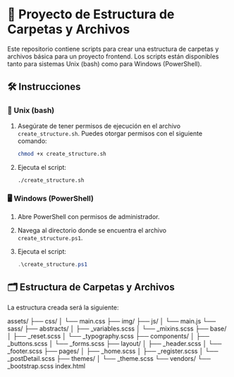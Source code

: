 # 📁 Proyecto de Estructura de Carpetas y Archivos

Este repositorio contiene scripts para crear una estructura de carpetas y archivos básica para un proyecto frontend. Los scripts están disponibles tanto para sistemas Unix (bash) como para Windows (PowerShell).

## 🛠️ Instrucciones

### 🐧 Unix (bash)

1. Asegúrate de tener permisos de ejecución en el archivo `create_structure.sh`. Puedes otorgar permisos con el siguiente comando:

    ```bash
    chmod +x create_structure.sh
    ```

2. Ejecuta el script:

    ```bash
    ./create_structure.sh
    ```

### 🖥️ Windows (PowerShell)

1. Abre PowerShell con permisos de administrador.
2. Navega al directorio donde se encuentra el archivo `create_structure.ps1`.
3. Ejecuta el script:

    ```powershell
    .\create_structure.ps1
    ```

## 🗂️ Estructura de Carpetas y Archivos

La estructura creada será la siguiente:



assets/
├── css/
│ └── main.css
├── img/
├── js/
│ └── main.js
└── sass/
├── abstracts/
│ ├── _variables.scss
│ └── _mixins.scss
├── base/
│ ├── _reset.scss
│ └── _typography.scss
├── components/
│ ├── _buttons.scss
│ └── _forms.scss
├── layout/
│ ├── _header.scss
│ └── _footer.scss
├── pages/
│ ├── _home.scss
│ ├── _register.scss
│ └── _postDetail.scss
├── themes/
│ └── _theme.scss
└── vendors/
└── _bootstrap.scss
index.html

